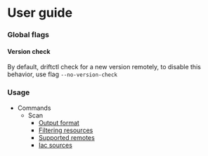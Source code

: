 # User guide

### Global flags

#### Version check

By default, driftctl check for a new version remotely, to disable this behavior, use flag `--no-version-check` 

### Usage

- Commands
  - Scan
    - [Output format](cmd/scan/output.md)
    - [Filtering resources](cmd/scan/filter.md)
    - [Supported remotes](cmd/scan/supported_resources/README.md)
    - [Iac sources](cmd/scan/iac_source.md)


